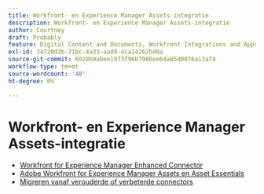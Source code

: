 ```yaml
---
title: Workfront- en Experience Manager Assets-integratie
description: Workfront- en Experience Manager Assets-integratie
author: Courtney
draft: Probably
feature: Digital Content and Documents, Workfront Integrations and Apps
exl-id: 34720d3b-71bc-4a33-aad9-4ca14262bd0a
source-git-commit: 6028b9abee1973f96b7986ee64a85d0076a13af4
workflow-type: tm+mt
source-wordcount: '40'
ht-degree: 0%

---
```


# Workfront- en Experience Manager Assets-integratie

* [Workfront for Experience Manager Enhanced Connector](../../documents/workfront-and-experience-manager-integrations/workfront-for-experience-manager-enhanced-connector/workfront-for-aem-enhanced-connector.md)
* [Adobe Workfront for Experience Manager Assets en Asset Essentials](../../documents/adobe-workfront-for-experience-manager-assets-essentials/workfront-for-aem-asset-essentials.md)
* [Migreren vanaf verouderde of verbeterde connectors](/help/quicksilver/documents/workfront-and-experience-manager-integrations/legacy-enhanced-connector-migration/migrate-to-workfont-integration.md)